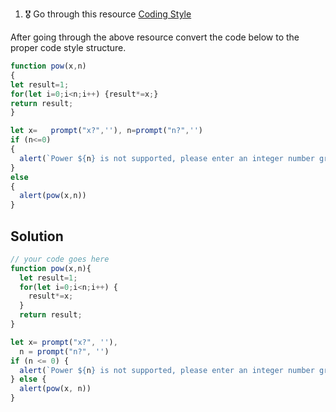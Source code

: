 1. 🎖 Go through this resource [Coding Style](http://javascript.info/coding-style)

After going through the above resource convert the code below to the proper code style structure.
```js
function pow(x,n)
{
let result=1;
for(let i=0;i<n;i++) {result*=x;}
return result;
}

let x=   prompt("x?",''), n=prompt("n?",'')
if (n<=0)
{
  alert(`Power ${n} is not supported, please enter an integer number greater than zero`);
}
else
{
  alert(pow(x,n))
}
```

## Solution
```js
// your code goes here
function pow(x,n){
  let result=1;
  for(let i=0;i<n;i++) {
    result*=x;
  }
  return result;
}

let x= prompt("x?", ''),
  n = prompt("n?", '')
if (n <= 0) {
  alert(`Power ${n} is not supported, please enter an integer number greater than zero`);
} else {
  alert(pow(x, n))
}
```